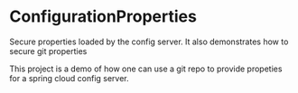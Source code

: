 # ConfigurationProperties
Secure properties loaded by the config server. It also demonstrates how to secure git properties

This project is a demo of how one can use a git repo to provide propeties for a spring cloud config server.

